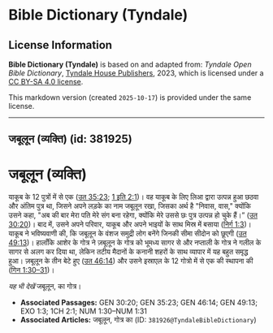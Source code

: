 # Bible Dictionary (Tyndale)

## License Information

**Bible Dictionary (Tyndale)** is based on and adapted from: _Tyndale Open Bible Dictionary_, [Tyndale House Publishers](https://tyndaleopenresources.com/), 2023, which is licensed under a [CC BY-SA 4.0 license](https://creativecommons.org/licenses/by-sa/4.0/legalcode.en).

This markdown version (created `2025-10-17`) is provided under the same license.



--------------------------------

## जबूलून (व्यक्ति) (id: 381925)

जबूलून (व्यक्ति)
================

याकूब के 12 पुत्रों में से एक ([उत 35:23](https://ref.ly/Gen35:23); [1 इति 2:1](https://ref.ly/1Chr2:1))। वह याकूब के लिए लिआ द्वारा उत्पन्न हुआ छठवा और अंतिम पुत्र था, जिसने अपने लड़के का नाम जबूलून रखा, जिसका अर्थ है "निवास, वास," क्योंकि उसने कहा, "अब की बार मेरा पति मेरे संग बना रहेगा, क्योंकि मेरे उससे छः पुत्र उत्पन्न हो चुके हैं।” ([उत 30:20](https://ref.ly/Gen30:20))। बाद में, उसने अपने परिवार, याकूब और अपने भाइयों के साथ मिस्र में बसाया ([निर्ग 1:3](https://ref.ly/Exod1:3))। याकूब ने भविष्यवाणी की, कि जबूलून के वंशज समुद्री लोग बनेंगे जिनकी सीमा सीदोन को छूएगी ([उत 49:13](https://ref.ly/Gen49:13))। हालाँकि आशेर के गोत्र ने ज़बूलून के गोत्र को भूमध्य सागर से और नप्ताली के गोत्र ने गलील के सागर से अलग कर दिया था, लेकिन तटीय मैदानों के कनानी शहरों के साथ व्यापार में यह बहुत समृद्ध हुआ। ज़बूलून के तीन बेटे हुए ([उत 46:14](https://ref.ly/Gen46:14)) और उसने इस्राएल के 12 गोत्रो में से एक की स्थापना की ([गिन 1:30–31](https://ref.ly/Num1:30-Num1:31))।

*यह भी देखें*  जबूलून, का गोत्र।

* **Associated Passages:** GEN 30:20; GEN 35:23; GEN 46:14; GEN 49:13; EXO 1:3; 1CH 2:1; NUM 1:30–NUM 1:31
* **Associated Articles:** जबूलून, गोत्र का (ID: `381926@TyndaleBibleDictionary`)

